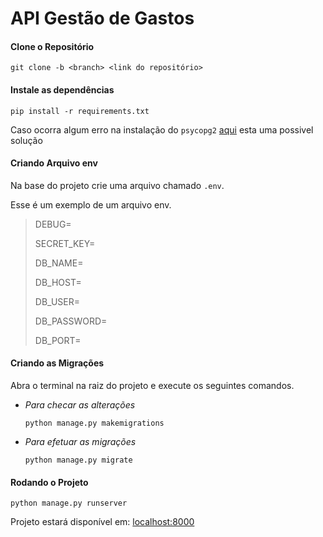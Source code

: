 # API Gestão de Gastos

#### Clone o Repositório

`git clone -b <branch> <link do repositório>`

#### Instale as dependências

`pip install -r requirements.txt`

Caso ocorra algum erro na instalação do `psycopg2` [aqui](https://cursos.alura.com.br/forum/topico-erro-ao-instalar-psycopg2-117198) esta uma possivel solução

#### Criando Arquivo env

Na base do projeto crie uma arquivo chamado `.env`.

Esse é um exemplo de um arquivo env.

> DEBUG=
>
> SECRET_KEY=
>
> DB_NAME=
>
> DB_HOST=
>
> DB_USER=
>
> DB_PASSWORD=
>
> DB_PORT=

#### Criando as Migrações

Abra o terminal na raiz do projeto e execute os seguintes
comandos.

* *Para checar as alterações*

  `python manage.py makemigrations`
* *Para efetuar as migrações*

  `python manage.py migrate`

#### Rodando o Projeto

`python manage.py runserver`

Projeto estará disponível em: [localhost:8000](https://localhost:8000)
